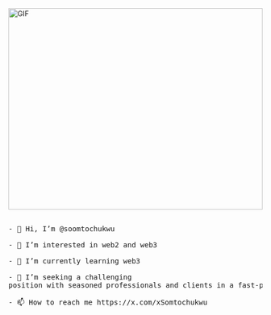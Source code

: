 
<div>
  <img alt="GIF" src="https://github.com/abhisheknaiidu/abhisheknaiidu/blob/master/code.gif?raw=true" width="100%" height="400" />
</div>

<pre>  
- 👋 Hi, I’m @soomtochukwu

- 👀 I’m interested in web2 and web3

- 🌱 I’m currently learning web3

- 💞️ I’m seeking a challenging
position with seasoned professionals and clients in a fast-paced environment

- 📫 How to reach me https://x.com/xSomtochukwu
</pre>

<!---
soomtochukwu/soomtochukwu is a ✨ special ✨ repository because its `README.md` (this file) appears on your GitHub profile.
You can click the Preview link to take a look at your changes.
--->
